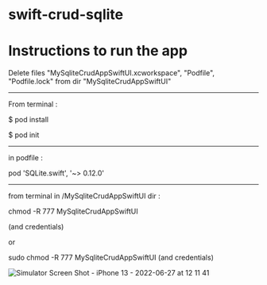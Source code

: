 # swift-crud-sqlite


# Instructions to run the app




Delete files  "MySqliteCrudAppSwiftUI.xcworkspace", "Podfile", "Podfile.lock"    from   dir "MySqliteCrudAppSwiftUI"

*****
From terminal :

$ pod install

$ pod init

*****
in podfile : 


  pod 'SQLite.swift', '~> 0.12.0'

*****
from terminal in   /MySqliteCrudAppSwiftUI dir :

chmod -R 777  MySqliteCrudAppSwiftUI

(and credentials) 

or

sudo chmod -R 777  MySqliteCrudAppSwiftUI 
(and credentials)








![Simulator Screen Shot - iPhone 13 - 2022-06-27 at 12 11 41](https://user-images.githubusercontent.com/98833112/175918424-221208b6-a290-4ef5-aabb-c6fa62c6c00e.png)
